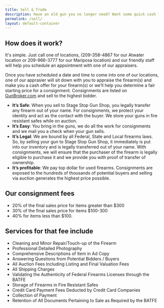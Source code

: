 ```yaml
---
title: Sell & Trade
description: Have an old gun you no longer need? Want some quick cash for your used firearm? Want to trade up to a new firearm? We will make a cash offer for your used firearms on the spot, or we can accept it on consignment and post on our Online Auction service at GunBroker.com
permalink: /sell/
layout: default-container
---
```

## How does it work?

It's simple. Just call one of locations, (209-358-4867 for our Atwater location or 209-966-3777 for our Mariposa location) and our friendly staff will help you schedule an appointment with one of our appraisers.

Once you have scheduled a date and time to come into one of our locations, one of our apprasier will sit down with you to appraise the firearm(s) and make you a cash offer for your firearm(s) or we’ll help you determine a fair starting price for a consignment. Consignments are listed on <a href="http://www.gunbroker.com/Auction/BI.aspx?IncludeSellers=2068753" target="_blank">GunBroker.com</a> and sell to the highest bidder.

- **It’s Safe**: When you sell to Stage Stop Gun Shop, you legally transfer any firearm out of your name. For consignments, we protect your identity and act as the contact with the buyer. We store your guns in fire resistant safes while on auction.
- **It’s Easy**: You bring in the guns, we do all the work for consignments and we mail you a check when your gun sells.
- **It’s Legal**: We are bound by all Federal, State and Local firearms laws. So, by selling your gun to Stage Stop Gun Shop, it immediately is put into our inventory and is legally transferred out of your name. With consignments, we will ensure that the purchaser of the firearm is legally eligible to purchase it and we provide you with proof of transfer of ownership.
- **It’s profitable**: We pay top dollar for used firearms. Consignments are exposed to the hundreds of thousands of potential buyers and selling via auction generates the highest price possible.

## Our consignment fees

- 20% of the final sales price for items greater than $300  
- 30% of the final sales price for items $100-300  
- 40% for items less than $100.  

## Services for that fee include

- Cleaning and Minor Repair/Touch-up of the Firearm
- Professional Detailed Photography
- Comprehensive Descriptions of Item in Ad Copy
- Answering Questions from Potential Bidders / Buyers
- All Auction Fees Including Listing and Final Valuation Fees
- All Shipping Charges
- Validating the Authenticity of Federal Firearms Licenses through the BATFE
- Storage of Firearms in Fire Resistant Safes
- Credit Card Payment Fees Deducted by Credit Card Companies
- Collection of Payment
- Retention of All Documents Pertaining to Sale as Required by the BATFE

